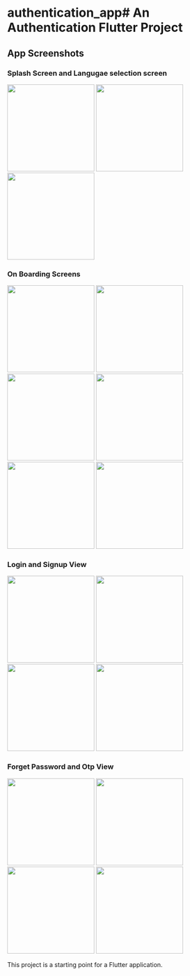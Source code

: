 # authentication_app# An Authentication Flutter Project

## App Screenshots

### Splash Screen and Langugae selection screen 
<p align="left">
  <img src="https://github.com/user-attachments/assets/1a85f56c-eb58-4544-94d0-8fa5b2605712"  width="200">
  <img src="https://github.com/user-attachments/assets/65b6b25a-6a50-40a5-9d8b-271fd7fbc761" width="200">
  <img src="https://github.com/user-attachments/assets/b876d809-f842-4509-809a-52e1d4ee8bdb"  width="200">
</p>

### On Boarding Screens
<p align="left">
  <img src="https://github.com/user-attachments/assets/cf9026da-8b96-4710-bc07-dba33e66f38a"  width="200">
  <img src="https://github.com/user-attachments/assets/d01a9b65-e3f9-4d05-9c2d-4ebc17de3fbb" width="200">
  <img src="https://github.com/user-attachments/assets/0bcc4053-a658-4b96-a342-6603fb8fc69c"  width="200">
  <img src="https://github.com/user-attachments/assets/e4f56d19-ec87-4e9c-b0df-2d5d515cbf95"  width="200">
  <img src="https://github.com/user-attachments/assets/23e160b1-4676-45fa-bd92-7e052979304e"  width="200">
  <img src="https://github.com/user-attachments/assets/d37dedda-2d98-4e08-aae1-6a6eb7260564" width="200">
</p>

### Login and Signup View

<p align="left">
  <img src="https://github.com/user-attachments/assets/61727c11-e02a-43fd-be4d-5974d99614ee"  width="200">
  <img src="https://github.com/user-attachments/assets/54c29459-3b47-4749-b681-7ad5e58bf049"  width="200">
 <img src="https://github.com/user-attachments/assets/1e8612a5-3825-43f0-9516-7bda672af786"  width="200">
  <img src="https://github.com/user-attachments/assets/0a88775c-74bd-49ee-8a4b-a0ecc3fbfc36"  width="200">
</p>

### Forget Password and Otp View

<p align="left">
  <img src="https://github.com/user-attachments/assets/d88a3e7d-2f56-4101-8980-980d111984a1" width="200">
  <img src="https://github.com/user-attachments/assets/5deb5ded-aa3f-44d5-9038-d6d2b353de1e" width="200">
  <img src="https://github.com/user-attachments/assets/f9ad4cf4-0ec4-48d2-b1ce-a225ddaafddd"  width="200">
  <img src="https://github.com/user-attachments/assets/51d54da3-7d5e-42a3-b9c8-47dd485ccbe0"  width="200">
</p>

This project is a starting point for a Flutter application.
